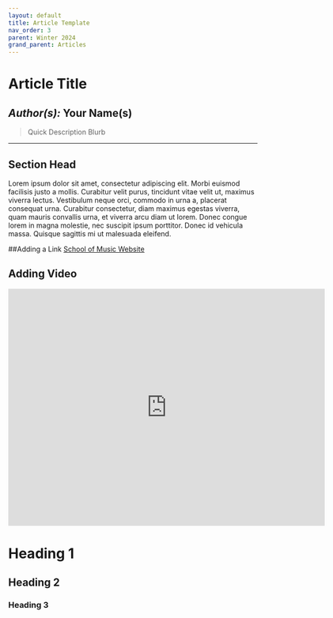 ```yaml
---
layout: default
title: Article Template
nav_order: 3
parent: Winter 2024
grand_parent: Articles
---
```


# Article Title
*Author(s):* Your Name(s)
------------
> Quick Description Blurb
------------

## Section Head 
Lorem ipsum dolor sit amet, consectetur adipiscing elit. Morbi euismod facilisis justo a mollis. Curabitur velit purus, tincidunt vitae velit ut, maximus viverra lectus. Vestibulum neque orci, commodo in urna a, placerat consequat urna. Curabitur consectetur, diam maximus egestas viverra, quam mauris convallis urna, et viverra arcu diam ut lorem. Donec congue lorem in magna molestie, nec suscipit ipsum porttitor. Donec id vehicula massa. Quisque sagittis mi ut malesuada eleifend.

##Adding a Link
[School of Music Website](http://music.byu.edu "School of Music Website")

## Adding Video
<iframe
    width="640"
    height="480"
    src="https://www.youtube.com/watch?v=nDptbIBcRNg"
    frameborder="0"
    allow="autoplay; encrypted-media"
    allowfullscreen
>
</iframe>



# Heading 1
## Heading 2
### Heading 3